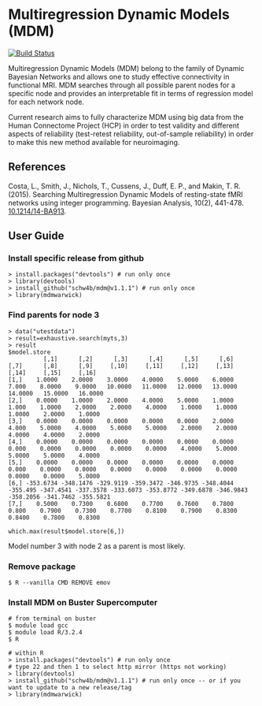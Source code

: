 # Multiregression Dynamic Models (MDM)
[![Build Status](https://travis-ci.org/schw4b/mdm.png?branch=master)](https://travis-ci.org/schw4b/mdm)

Multiregression Dynamic Models (MDM) belong to the family of Dynamic Bayesian Networks and allows one to study effective connectivity in functional MRI. MDM searches through all possible parent nodes for a specific node and provides an interpretable fit in terms of regression model for each network node.

Current research aims to fully characterize MDM using big data from the Human Connectome Project (HCP) in order to test validity and different aspects of reliability (test-retest reliability, out-of-sample reliability) in order to make this new method available for neuroimaging.

## References
Costa, L., Smith, J., Nichols, T., Cussens, J., Duff, E. P., and Makin, T. R. (2015). Searching Multiregression Dynamic Models of resting-state fMRI networks using integer programming. Bayesian Analysis, 10(2), 441-478. [10.1214/14-BA913](http://dx.doi.org/10.1214/14-BA913).

## User Guide

### Install specific release from github

    > install.packages("devtools") # run only once
    > library(devtools)
    > install_github("schw4b/mdm@v1.1.1") # run only once
    > library(mdmwarwick)

### Find parents for node 3

    > data("utestdata")
    > result=exhaustive.search(myts,3)
    > result
    $model.store
              [,1]      [,2]      [,3]      [,4]      [,5]      [,6]     [,7]      [,8]      [,9]     [,10]     [,11]     [,12]     [,13]     [,14]     [,15]     [,16]
    [1,]    1.0000    2.0000    3.0000    4.0000    5.0000    6.0000    7.000    8.0000    9.0000   10.0000   11.0000   12.0000   13.0000   14.0000   15.0000   16.0000
    [2,]    0.0000    1.0000    2.0000    4.0000    5.0000    1.0000    1.000    1.0000    2.0000    2.0000    4.0000    1.0000    1.0000    1.0000    2.0000    1.0000
    [3,]    0.0000    0.0000    0.0000    0.0000    0.0000    2.0000    4.000    5.0000    4.0000    5.0000    5.0000    2.0000    2.0000    4.0000    4.0000    2.0000
    [4,]    0.0000    0.0000    0.0000    0.0000    0.0000    0.0000    0.000    0.0000    0.0000    0.0000    0.0000    4.0000    5.0000    5.0000    5.0000    4.0000
    [5,]    0.0000    0.0000    0.0000    0.0000    0.0000    0.0000    0.000    0.0000    0.0000    0.0000    0.0000    0.0000    0.0000    0.0000    0.0000    5.0000
    [6,] -353.6734 -348.1476 -329.9119 -359.3472 -346.9735 -348.4044 -355.495 -347.4541 -337.3578 -333.6073 -353.8772 -349.6878 -346.9843 -358.2056 -341.7462 -355.5821
    [7,]    0.5000    0.7300    0.6800    0.7700    0.7600    0.7800    0.800    0.7900    0.7300    0.7700    0.8100    0.7900    0.8300    0.8400    0.7800    0.8300

    which.max(result$model.store[6,])

Model number 3 with node 2 as a parent is most likely.

  
### Remove package
    $ R --vanilla CMD REMOVE emov

### Install MDM on Buster Supercomputer
    # from terminal on buster
    $ module load gcc
    $ module load R/3.2.4
    $ R

    # within R
    > install.packages("devtools") # run only once
    # type 22 and then 1 to select http mirror (https not working)
    > library(devtools)
    > install_github("schw4b/mdm@v1.1.1") # run only once -- or if you want to update to a new release/tag
    > library(mdmwarwick)
